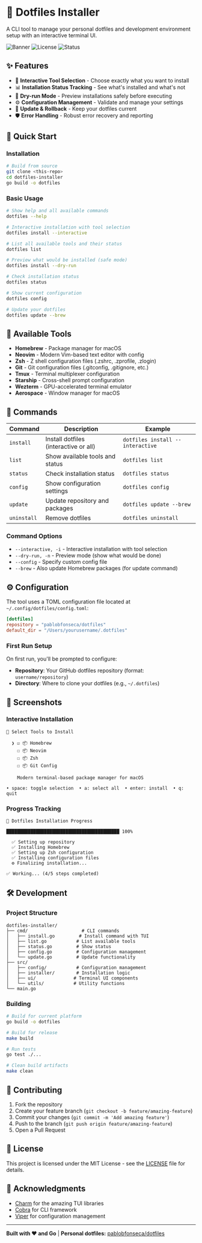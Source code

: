 # 🚀 Dotfiles Installer

A CLI tool to manage your personal dotfiles and development environment setup with an interactive terminal UI.

![Banner](https://img.shields.io/badge/Go-1.23+-blue.svg)
![License](https://img.shields.io/badge/license-MIT-green.svg)
![Status](https://img.shields.io/badge/status-active-brightgreen.svg)

## ✨ Features

- 🔧 **Interactive Tool Selection** - Choose exactly what you want to install
- 📊 **Installation Status Tracking** - See what's installed and what's not
- 🏃 **Dry-run Mode** - Preview installations safely before executing
- ⚙️ **Configuration Management** - Validate and manage your settings
- 🔄 **Update & Rollback** - Keep your dotfiles current
- 🛡️ **Error Handling** - Robust error recovery and reporting

## 🚀 Quick Start

### Installation

```bash
# Build from source
git clone <this-repo>
cd dotfiles-installer
go build -o dotfiles
```

### Basic Usage

```bash
# Show help and all available commands
dotfiles --help

# Interactive installation with tool selection
dotfiles install --interactive

# List all available tools and their status
dotfiles list

# Preview what would be installed (safe mode)
dotfiles install --dry-run

# Check installation status
dotfiles status

# Show current configuration
dotfiles config

# Update your dotfiles
dotfiles update --brew
```

## 🔧 Available Tools

- **Homebrew** - Package manager for macOS
- **Neovim** - Modern Vim-based text editor with config
- **Zsh** - Z shell configuration files (.zshrc, .zprofile, .zlogin)
- **Git** - Git configuration files (.gitconfig, .gitignore, etc.)
- **Tmux** - Terminal multiplexer configuration
- **Starship** - Cross-shell prompt configuration
- **Wezterm** - GPU-accelerated terminal emulator
- **Aerospace** - Window manager for macOS

## 📖 Commands

| Command     | Description                           | Example                          |
| ----------- | ------------------------------------- | -------------------------------- |
| `install`   | Install dotfiles (interactive or all) | `dotfiles install --interactive` |
| `list`      | Show available tools and status       | `dotfiles list`                  |
| `status`    | Check installation status             | `dotfiles status`                |
| `config`    | Show configuration settings           | `dotfiles config`                |
| `update`    | Update repository and packages        | `dotfiles update --brew`         |
| `uninstall` | Remove dotfiles                       | `dotfiles uninstall`             |

### Command Options

- `--interactive, -i` - Interactive installation with tool selection
- `--dry-run, -n` - Preview mode (show what would be done)
- `--config` - Specify custom config file
- `--brew` - Also update Homebrew packages (for update command)

## ⚙️ Configuration

The tool uses a TOML configuration file located at `~/.config/dotfiles/config.toml`:

```toml
[dotfiles]
repository = "pablobfonseca/dotfiles"
default_dir = "/Users/yourusername/.dotfiles"
```

### First Run Setup

On first run, you'll be prompted to configure:

- **Repository**: Your GitHub dotfiles repository (format: `username/repository`)
- **Directory**: Where to clone your dotfiles (e.g., `~/.dotfiles`)

## 🎨 Screenshots

### Interactive Installation

```
🚀 Select Tools to Install

  ❯ ☑️ 📦 Homebrew
    ☐ 📦 Neovim
    ☐ 📦 Zsh
    ☐ 📦 Git Config

    Modern terminal-based package manager for macOS

• space: toggle selection  • a: select all  • enter: install  • q: quit
```

### Progress Tracking

```
🚀 Dotfiles Installation Progress

██████████████████████████████████████████ 100%

  ✅ Setting up repository
  ✅ Installing Homebrew
  ✅ Setting up Zsh configuration
  ✅ Installing configuration files
  ⚙️ Finalizing installation...

✅ Working... (4/5 steps completed)
```

## 🛠️ Development

### Project Structure

```
dotfiles-installer/
├── cmd/                    # CLI commands
│   ├── install.go         # Install command with TUI
│   ├── list.go           # List available tools
│   ├── status.go         # Show status
│   ├── config.go         # Configuration management
│   └── update.go         # Update functionality
├── src/
│   ├── config/           # Configuration management
│   ├── installer/        # Installation logic
│   ├── ui/              # Terminal UI components
│   └── utils/           # Utility functions
└── main.go
```

### Building

```bash
# Build for current platform
go build -o dotfiles

# Build for release
make build

# Run tests
go test ./...

# Clean build artifacts
make clean
```

## 🤝 Contributing

1. Fork the repository
2. Create your feature branch (`git checkout -b feature/amazing-feature`)
3. Commit your changes (`git commit -m 'Add amazing feature'`)
4. Push to the branch (`git push origin feature/amazing-feature`)
5. Open a Pull Request

## 📝 License

This project is licensed under the MIT License - see the [LICENSE](LICENSE) file for details.

## 🙏 Acknowledgments

- [Charm](https://github.com/charmbracelet) for the amazing TUI libraries
- [Cobra](https://github.com/spf13/cobra) for CLI framework
- [Viper](https://github.com/spf13/viper) for configuration management

---

**Built with ❤️ and Go** | **Personal dotfiles:** [pablobfonseca/dotfiles](https://github.com/pablobfonseca/dotfiles)
